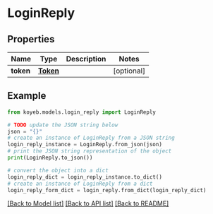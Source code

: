 # LoginReply


## Properties

Name | Type | Description | Notes
------------ | ------------- | ------------- | -------------
**token** | [**Token**](Token.md) |  | [optional] 

## Example

```python
from koyeb.models.login_reply import LoginReply

# TODO update the JSON string below
json = "{}"
# create an instance of LoginReply from a JSON string
login_reply_instance = LoginReply.from_json(json)
# print the JSON string representation of the object
print(LoginReply.to_json())

# convert the object into a dict
login_reply_dict = login_reply_instance.to_dict()
# create an instance of LoginReply from a dict
login_reply_form_dict = login_reply.from_dict(login_reply_dict)
```
[[Back to Model list]](../README.md#documentation-for-models) [[Back to API list]](../README.md#documentation-for-api-endpoints) [[Back to README]](../README.md)


